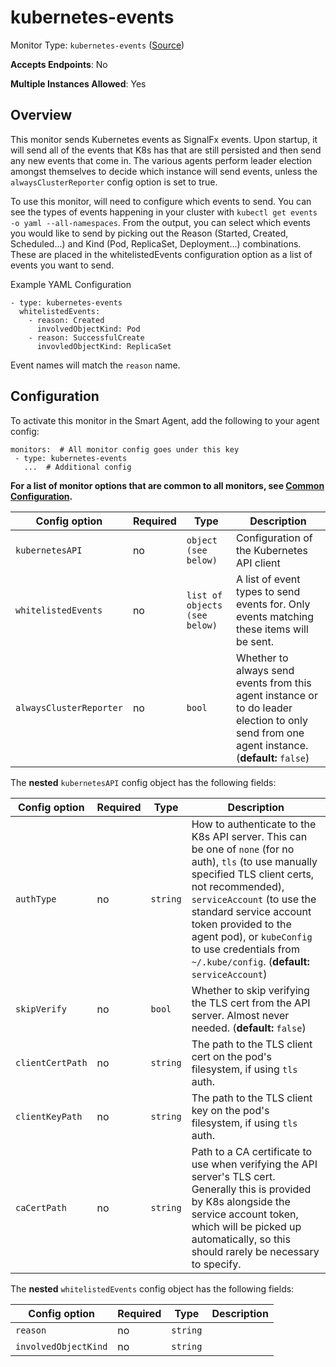 <!--- GENERATED BY gomplate from scripts/docs/templates/monitor-page.md.tmpl --->

# kubernetes-events

Monitor Type: `kubernetes-events` ([Source](https://github.com/signalfx/signalfx-agent/tree/master/internal/monitors/kubernetes/events))

**Accepts Endpoints**: No

**Multiple Instances Allowed**: Yes

## Overview

This monitor sends Kubernetes events as SignalFx
events.  Upon startup, it will send all of the events that K8s has that are
still persisted and then send any new events that come in.  The various
agents perform leader election amongst themselves to decide which instance
will send events, unless the `alwaysClusterReporter` config option is set to
true.

To use this monitor, will need to configure which events to send. You can
see the types of events happening in your cluster with
`kubectl get events -o yaml --all-namespaces`.
From the output, you can select which events you would like to send by picking
out the Reason (Started, Created, Scheduled...) and
Kind (Pod, ReplicaSet, Deployment...) combinations. These are placed in the
whitelistedEvents configuration option as a list of events you want to send.

Example YAML Configuration

```
- type: kubernetes-events
  whitelistedEvents:
    - reason: Created
      involvedObjectKind: Pod
    - reason: SuccessfulCreate
      invovledObjectKind: ReplicaSet
```

Event names will match the `reason` name.


## Configuration

To activate this monitor in the Smart Agent, add the following to your
agent config:

```
monitors:  # All monitor config goes under this key
 - type: kubernetes-events
   ...  # Additional config
```

**For a list of monitor options that are common to all monitors, see [Common
Configuration](../monitor-config.md#common-configuration).**


| Config option | Required | Type | Description |
| --- | --- | --- | --- |
| `kubernetesAPI` | no | `object (see below)` | Configuration of the Kubernetes API client |
| `whitelistedEvents` | no | `list of objects (see below)` | A list of event types to send events for.  Only events matching these items will be sent. |
| `alwaysClusterReporter` | no | `bool` | Whether to always send events from this agent instance or to do leader election to only send from one agent instance. (**default:** `false`) |


The **nested** `kubernetesAPI` config object has the following fields:

| Config option | Required | Type | Description |
| --- | --- | --- | --- |
| `authType` | no | `string` | How to authenticate to the K8s API server.  This can be one of `none` (for no auth), `tls` (to use manually specified TLS client certs, not recommended), `serviceAccount` (to use the standard service account token provided to the agent pod), or `kubeConfig` to use credentials from `~/.kube/config`. (**default:** `serviceAccount`) |
| `skipVerify` | no | `bool` | Whether to skip verifying the TLS cert from the API server.  Almost never needed. (**default:** `false`) |
| `clientCertPath` | no | `string` | The path to the TLS client cert on the pod's filesystem, if using `tls` auth. |
| `clientKeyPath` | no | `string` | The path to the TLS client key on the pod's filesystem, if using `tls` auth. |
| `caCertPath` | no | `string` | Path to a CA certificate to use when verifying the API server's TLS cert.  Generally this is provided by K8s alongside the service account token, which will be picked up automatically, so this should rarely be necessary to specify. |


The **nested** `whitelistedEvents` config object has the following fields:

| Config option | Required | Type | Description |
| --- | --- | --- | --- |
| `reason` | no | `string` |  |
| `involvedObjectKind` | no | `string` |  |





